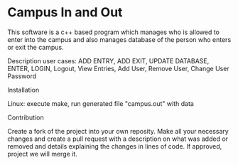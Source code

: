 

# Campus In and Out

This software is a c++ based program which manages who is allowed to enter into the campus and also manages database of the person who enters or exit the campus.

Description
  user cases:
    ADD ENTRY,
    ADD EXIT,
    UPDATE DATABASE,
    ENTER,
    LOGIN,
    Logout,
    View Entries,
    Add User, 
    Remove User,
    Change User Password

Installation

Linux:
execute make, run generated file "campus.out" with data

Contribution

Create a fork of the project into your own reposity. Make all your necessary changes and create a pull request with a description on what was added or removed and details explaining the changes in lines of code. If approved, project we will merge it.

